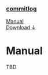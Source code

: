 <!-- meta -->
<title>
    commitlog | manual
</title>
<meta name="description" content="commits to changelog generator">
<!-- meta end -->

### [commitlog](/)

[Manual](/manual)\
[Download &darr;](/download)

# Manual

TBD
